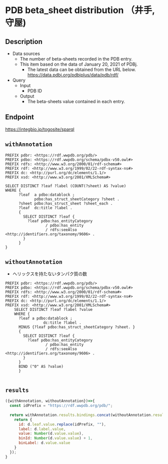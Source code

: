 # PDB beta_sheet distribution （井手, 守屋)

## Description

- Data sources
    - The number of beta-sheets recorded in the PDB entry.
    - This item based on the data of January 20, 2021 of PDBj. 
        - The latest data can be obtained from the URL below. https://data.pdbj.org/pdbjplus/data/pdb/rdf/
- Query
    - Input
        - PDB ID
    - Output
        - The beta-sheets value contained in each entry.
## Endpoint

https://integbio.jp/togosite/sparql

## `withAnnotation`

```sparql
PREFIX pdbr: <https://rdf.wwpdb.org/pdb/>
PREFIX pdbo: <https://rdf.wwpdb.org/schema/pdbx-v50.owl#>
PREFIX rdfs: <http://www.w3.org/2000/01/rdf-schema#>
PREFIX rdf: <http://www.w3.org/1999/02/22-rdf-syntax-ns#>
PREFIX dc: <http://purl.org/dc/elements/1.1/>
PREFIX xsd: <http://www.w3.org/2001/XMLSchema#>

SELECT DISTINCT ?leaf ?label (COUNT(?sheet) AS ?value) 
WHERE {
      ?leaf  a pdbo:datablock ;
  			 pdbo:has_struct_sheetCategory ?sheet .
      ?sheet pdbo:has_struct_sheet ?sheet_each .
      ?leaf  dc:title ?label .  
      {
        SELECT DISTINCT ?leaf {
          ?leaf pdbo:has_entityCategory
                  / pdbo:has_entity
                  / rdfs:seeAlso <http://identifiers.org/taxonomy/9606> .
        }
      }
}
```

## `withoutAnnotation`
- ヘリックスを持たないタンパク質の数
```sparql
PREFIX pdbr: <https://rdf.wwpdb.org/pdb/>
PREFIX pdbo: <https://rdf.wwpdb.org/schema/pdbx-v50.owl#>
PREFIX rdfs: <http://www.w3.org/2000/01/rdf-schema#>
PREFIX rdf: <http://www.w3.org/1999/02/22-rdf-syntax-ns#>
PREFIX dc: <http://purl.org/dc/elements/1.1/>
PREFIX xsd: <http://www.w3.org/2001/XMLSchema#> 
    SELECT DISTINCT ?leaf ?label ?value
    WHERE {
      ?leaf a pdbo:datablock ;
                 dc:title ?label .
      MINUS {?leaf pdbo:has_struct_sheetCategory ?sheet. }
      {
        SELECT DISTINCT ?leaf {
          ?leaf pdbo:has_entityCategory
                  / pdbo:has_entity
                  / rdfs:seeAlso <http://identifiers.org/taxonomy/9606> .
        }
      }
      BIND ("0" AS ?value)
      }


```

## `results`

```javascript
({withAnnotation, withoutAnnotation})=>{
  const idPrefix = "https://rdf.wwpdb.org/pdb/";
  
  return withAnnotation.results.bindings.concat(withoutAnnotation.results.bindings).map(d => {
    return {
      id: d.leaf.value.replace(idPrefix, ""),
      label: d.label.value,
      value: Number(d.value.value),
      binId: Number(d.value.value) + 1,
      binLabel: d.value.value
    }
  });
}
```